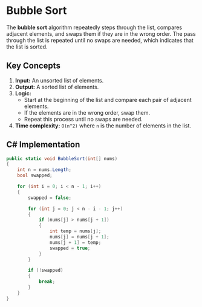 # Bubble Sort

The **bubble sort** algorithm repeatedly steps through the list, compares adjacent elements, and swaps them if they are in the wrong order. The pass through the list is repeated until no swaps are needed, which indicates that the list is sorted.

## Key Concepts

1. **Input:** An unsorted list of elements.
2. **Output:** A sorted list of elements.
3. **Logic:**
   - Start at the beginning of the list and compare each pair of adjacent elements.
   - If the elements are in the wrong order, swap them.
   - Repeat this process until no swaps are needed.
4. **Time complexity:** `O(n^2)` where `n` is the number of elements in the list.

## C# Implementation

```csharp
public static void BubbleSort(int[] nums)
{
    int n = nums.Length;
    bool swapped;

    for (int i = 0; i < n - 1; i++)
    {
        swapped = false;

        for (int j = 0; j < n - i - 1; j++)
        {
            if (nums[j] > nums[j + 1])
            {
                int temp = nums[j];
                nums[j] = nums[j + 1];
                nums[j + 1] = temp;
                swapped = true;
            }
        }

        if (!swapped)
        {
            break;
        }
    }
}
```

[//]: # (## Solutions)

[//]: # (### ![Easy]&#40;https://img.shields.io/badge/Easy-46c6c2&#41;)

[//]: # (### ![Medium]&#40;https://img.shields.io/badge/Medium-fac31d&#41;)
